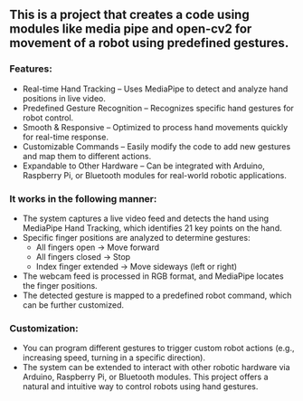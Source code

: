 ## This is a project that creates a code using modules like media pipe and open-cv2 for movement of a robot using predefined gestures.
### **Features:**
* Real-time Hand Tracking – Uses MediaPipe to detect and analyze hand positions in live video.
* Predefined Gesture Recognition – Recognizes specific hand gestures for robot control.
* Smooth & Responsive – Optimized to process hand movements quickly for real-time response.
* Customizable Commands – Easily modify the code to add new gestures and map them to different actions.
* Expandable to Other Hardware – Can be integrated with Arduino, Raspberry Pi, or Bluetooth modules for real-world robotic applications.
### **It works in the following manner:**
* The system captures a live video feed and detects the hand using MediaPipe Hand Tracking, which identifies 21 key points on the hand.
* Specific finger positions are analyzed to determine gestures:
  * All fingers open → Move forward 
  * All fingers closed → Stop 
  * Index finger extended → Move sideways (left or right) 
* The webcam feed is processed in RGB format, and MediaPipe locates the finger positions.
* The detected gesture is mapped to a predefined robot command, which can be further customized.
### **Customization:**
* You can program different gestures to trigger custom robot actions (e.g., increasing speed, turning in a specific direction).
* The system can be extended to interact with other robotic hardware via Arduino, Raspberry Pi, or Bluetooth modules.
This project offers a natural and intuitive way to control robots using hand gestures. 
